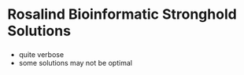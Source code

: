 # Rosalind Bioinformatic Stronghold Solutions

###
- quite verbose
- some solutions may not be optimal
